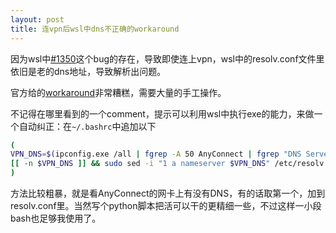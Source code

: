 ```yaml
---
layout: post
title: 连vpn后wsl中dns不正确的workaround
---
```


因为wsl中[#1350](https://github.com/Microsoft/WSL/issues/1350)这个bug的存在，导致即使连上vpn，wsl中的resolv.conf文件里依旧是老的dns地址，导致解析出问题。

官方给的[workaround](https://msdn.microsoft.com/en-us/commandline/wsl/troubleshooting#bash-loses-network-connectivity-once-connected-to-a-vpn)非常糟糕，需要大量的手工操作。

不记得在哪里看到的一个comment，提示可以利用wsl中执行exe的能力，来做一个自动纠正：在`~/.bashrc`中追加以下

```bash
(
VPN_DNS=$(ipconfig.exe /all | fgrep -A 50 AnyConnect | fgrep "DNS Servers" | head -1 | awk -F ': ' '{print $2}' | sed 's/\r//')
[[ -n $VPN_DNS ]] && sudo sed -i "1 a nameserver $VPN_DNS" /etc/resolv.conf
)
```

方法比较粗暴，就是看AnyConnect的网卡上有没有DNS，有的话取第一个，加到resolv.conf里。当然写个python脚本把活可以干的更精细一些，不过这样一小段bash也足够我使用了。
